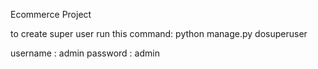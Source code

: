 Ecommerce Project


to create super user run this command:
python manage.py dosuperuser

username : admin
password : admin
